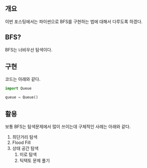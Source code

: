 ## 개요



이번 포스팅에서는 파이썬으로 BFS를 구현하는 법에 대해서 다루도록 하겠다.





## BFS?



BFS는 너비우선 탐색이다.



## 구현



코드는 아래와 같다.



```python
import Queue

queue = Queue()
```





## 활용



보통 BFS는 탐색문제에서 많이 쓰이는데 구체적인 사례는 아래와 같다.



1. 최단거리 탐색
2. Flood Fill
3. 상태 공간 탐색
   1. 미로 탐색
   2. 틱택토 문제 풀기